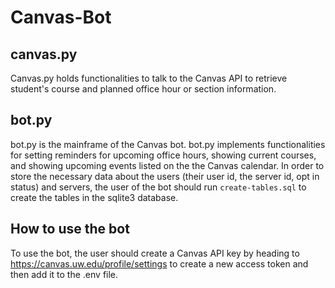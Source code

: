 # Canvas-Bot

## canvas.py
Canvas.py holds functionalities to talk to the Canvas API to retrieve student's course and planned office hour or section information. 

## bot.py
bot.py is the mainframe of the Canvas bot. bot.py implements functionalities for setting reminders for upcoming office hours, showing current courses, and showing upcoming events listed on the the Canvas calendar. In order to store the necessary data about the users (their user id, the server id, opt in status) and servers, the user of the bot should run `create-tables.sql` to create the tables in the sqlite3 database. 

## How to use the bot
To use the bot, the user should create a Canvas API key by heading to https://canvas.uw.edu/profile/settings to create a new access token and then add it to the .env file. 

